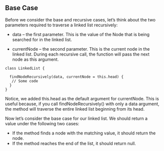 ## Base Case

Before we consider the base and recursive cases, let’s think about the two parameters required to traverse a linked list recursively:

- data – the first parameter. This is the value of the Node that is being searched for in the linked list.

- currentNode – the second parameter. This is the current node in the linked list. During each recursive call, the function will pass the next node as this argument.

```
class LinkedList {

  findNodeRecursively(data, currentNode = this.head) {
   // Some code
  }
}

```

Notice, we added this.head as the default argument for currentNode. This is useful because, if you call findNodeRecursively() with only a data argument, the method will traverse the entire linked list beginning from its head.

Now let’s consider the base case for our linked list. We should return a value under the following two cases:

- If the method finds a node with the matching value, it should return the node.
- If the method reaches the end of the list, it should return null.
